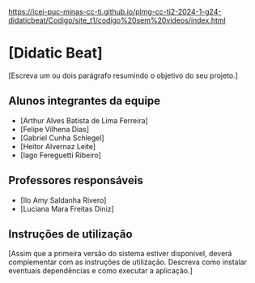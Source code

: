 https://icei-puc-minas-cc-ti.github.io/plmg-cc-ti2-2024-1-g24-didaticbeat/Codigo/site_t1/codigo%20sem%20videos/index.html

# [Didatic Beat]

[Escreva um ou dois  parágrafo resumindo o objetivo do seu projeto.]

## Alunos integrantes da equipe

* [Arthur Alves Batista de Lima Ferreira]
* [Felipe Vilhena Dias]
* [Gabriel Cunha Schlegel]
* [Heitor Alvernaz Leite]
* [Iago Fereguetti Ribeiro]

## Professores responsáveis

* [Ilo Amy Saldanha Rivero]
* [Luciana Mara Freitas Diniz]

## Instruções de utilização

[Assim que a primeira versão do sistema estiver disponível, deverá complementar com as instruções de utilização. Descreva como instalar eventuais dependências e como executar a aplicação.]
